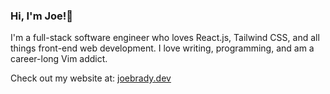 ### Hi, I'm Joe!👋

I'm a full-stack software engineer who loves React.js, Tailwind CSS, and all things front-end web development. I love writing, programming, and am a career-long Vim addict.

Check out my website at: [joebrady.dev](https://joebrady.dev/)
